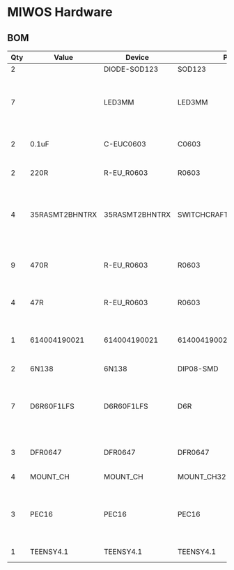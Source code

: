# MIWOS Hardware

## BOM

| Qty | Value          | Device         | Package                    | Parts                                                         | Description                                                                           |
| --- | -------------- | -------------- | -------------------------- | ------------------------------------------------------------- | ------------------------------------------------------------------------------------- |
| 2   |                | DIODE-SOD123   | SOD123                     | D1, D2                                                        | DIODE                                                                                 |
| 7   |                | LED3MM         | LED3MM                     | LED1, LED2, LED3, LED4, LED5, LED6, LED7                      | LED                                                                                   |
| 2   | 0.1uF          | C-EUC0603      | C0603                      | C1, C2                                                        | CAPACITOR, European symbol                                                            |
| 2   | 220R           | R-EU_R0603     | R0603                      | R3, R8                                                        | RESISTOR, European symbol                                                             |
| 4   | 35RASMT2BHNTRX | 35RASMT2BHNTRX | SWITCHCRAFT_35RASMT2BHNTRX | MIDI1-IN, MIDI1-OUT, MIDI2-IN, MIDI2-OUT                      | Conn 3.5MM Stereo Jack F 3 POS Solder RA SMD 3 Terminal 1 Port T/R Check availability |
| 9   | 470R           | R-EU_R0603     | R0603                      | R2, R5, R10, R19, R20, R21, R22, R23, R24                     | RESISTOR, European symbol                                                             |
| 4   | 47R            | R-EU_R0603     | R0603                      | R1, R4, R9, R11                                               | RESISTOR, European symbol                                                             |
| 1   | 614004190021   | 614004190021   | 614004190021               | USB-HUB                                                       | USB TYPE A UP RIGHT THT - SHORT TYPE=>ConUSB2 614004190021                            |
| 2   | 6N138          | 6N138          | DIP08-SMD                  | OK1, OK2                                                      |                                                                                       |
| 7   | D6R60F1LFS     | D6R60F1LFS     | D6R                        | BUTTON1, BUTTON2, BUTTON3, BUTTON4, BUTTON5, BUTTON6, BUTTON7 | Pushbutton Switch SPST-NO Keyswitch Through Hole Check prices                         |
| 3   | DFR0647        | DFR0647        | DFR0647                    | DISPLAY1, DISPLAY2, DISPLAY3                                  |                                                                                       |
| 4   | MOUNT_CH       | MOUNT_CH       | MOUNT_CH32                 | P1, P2, P3, P4                                                | mounting hole                                                                         |
| 3   | PEC16          | PEC16          | PEC16                      | ENCODER1, ENCODER2, ENCODER3                                  | Encoder 12mm 0detents 20mm Shft Push Momentry Sw 24 Pulse Check prices                |
| 1   | TEENSY4.1      | TEENSY4.1      | TEENSY4.1                  | TEENSY-41                                                     |                                                                                       |

